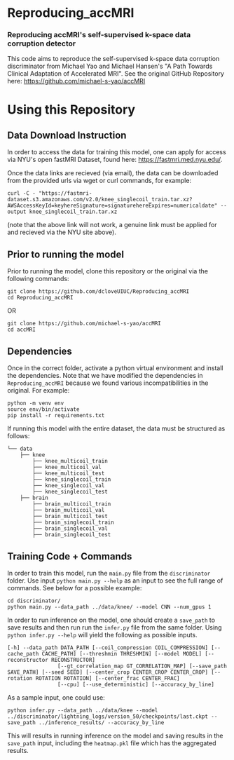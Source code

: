 # Reproducing_accMRI
### Reproducing accMRI's self-supervised k-space data corruption detector

This code aims to reproduce the self-supervised k-space data corruption discriminator from Michael Yao and Michael Hansen's "A Path Towards Clinical Adaptation of Accelerated MRI". See the original GitHub Repository here: https://github.com/michael-s-yao/accMRI 

# Using this Repository
## Data Download Instruction

In order to access the data for training this model, one can apply for access via NYU's open fastMRI Dataset, found here: https://fastmri.med.nyu.edu/. 

Once the data links are recieved (via email), the data can be downloaded from the provided urls via wget or curl commands, for example: 

```
curl -C - "https://fastmri-dataset.s3.amazonaws.com/v2.0/knee_singlecoil_train.tar.xz?AWSAccessKeyId=keyhereSignature=signaturehereExpires=numericaldate" --output knee_singlecoil_train.tar.xz
```
(note that the above link will not work, a genuine link must be applied for and recieved via the NYU site above).

## Prior to running the model

Prior to running the model, clone this repository or the original via the following commands:

```
git clone https://github.com/dcloveUIUC/Reproducing_accMRI
cd Reproducing_accMRI
```

OR 


```
git clone https://github.com/michael-s-yao/accMRI
cd accMRI
```


## Dependencies
Once in the correct folder, activate a python virtual environment and install the dependencies. Note that we have modified the dependencies in `Reproducing_accMRI` because we found various incompatibilities in the original. For example:

```
python -m venv env
source env/bin/activate
pip install -r requirements.txt
```

If running this model with the entire dataset, the data must be structured as follows:

```
└── data
    ├── knee       
        ├── knee_multicoil_train
        ├── knee_multicoil_val
        ├── knee_multicoil_test
        ├── knee_singlecoil_train
        ├── knee_singlecoil_val
        ├── knee_singlecoil_test
    ├── brain      
        ├── brain_multicoil_train
        ├── brain_multicoil_val
        ├── brain_multicoil_test
        ├── brain_singlecoil_train
        ├── brain_singlecoil_val
        ├── brain_singlecoil_test
```

## Training Code + Commands

In order to train this model, run the `main.py` file from the `discriminator` folder. Use input `python main.py --help` as an input to see the full range of commands. See below for a possible example:

```
cd discriminator/
python main.py --data_path ../data/knee/ --model CNN --num_gpus 1

```
In order to run inference on the model, one should create a `save_path` to save results and then run run the `infer.py` file from the same folder. Using `python infer.py --help` will yield the following as possible inputs. 
```
[-h] --data_path DATA_PATH [--coil_compression COIL_COMPRESSION] [--cache_path CACHE_PATH] [--threshmin THRESHMIN] [--model MODEL] [--reconstructor RECONSTRUCTOR]
                [--gt_correlation_map GT_CORRELATION_MAP] [--save_path SAVE_PATH] [--seed SEED] [--center_crop CENTER_CROP CENTER_CROP] [--rotation ROTATION ROTATION] [--center_frac CENTER_FRAC]  
                [--cpu] [--use_deterministic] [--accuracy_by_line]
```

As a sample input, one could use: 

```
python infer.py --data_path ../data/knee --model ../discriminator/lightning_logs/version_50/checkpoints/last.ckpt --save_path ../inference_results/ --accuracy_by_line
```

This will results in running inference on the model and saving results in the `save_path` input, including the `heatmap.pkl` file which has the aggregated results. 

